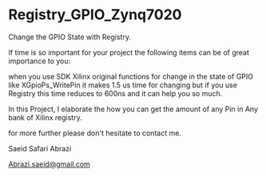 # Registry_GPIO_Zynq7020
Change the GPIO State with Registry.

If time is so important for your project the following items can be of great importance to you: 

when you use SDK Xilinx original functions for change in the state of GPIO like XGpioPs_WritePin it makes 1.5 us time for changing but if you use Registry this time reduces to 600ns and it can help you so much.

In this Project, I elaborate the how you can get the amount of any Pin in Any bank of Xilinx registry.

for more further please don't hesitate to contact me.

Saeid Safari Abrazi

Abrazi.saeid@gmail.com
